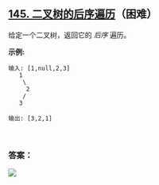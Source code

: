 ## [145. 二叉树的后序遍历](https://leetcode-cn.com/problems/binary-tree-postorder-traversal/)（困难）

给定一个二叉树，返回它的 *后序* 遍历。

**示例:**

```
输入: [1,null,2,3]  
   1
    \
     2
    /
   3 

输出: [3,2,1]
```

<br/>

### 答案：





![](https://img-blog.csdnimg.cn/20200807155236311.png)

#### 
